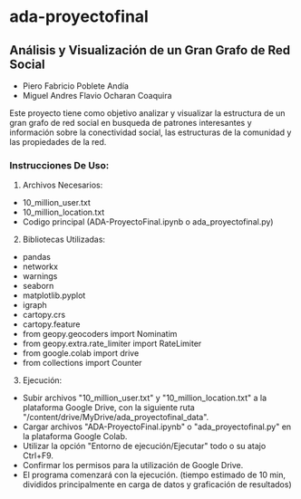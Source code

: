 # ada-proyectofinal

## Análisis y Visualización de un Gran Grafo de Red Social

- Piero Fabricio Poblete Andía
- Miguel Andres Flavio Ocharan Coaquira

Este proyecto tiene como objetivo analizar y visualizar la estructura de un gran grafo de red social en busqueda de patrones interesantes y información sobre la conectividad social, las estructuras de la comunidad y las propiedades de la red.

### Instrucciones De Uso:
1. Archivos Necesarios:
  - 10_million_user.txt
  - 10_million_location.txt
  - Codigo principal (ADA-ProyectoFinal.ipynb o ada_proyectofinal.py)
2. Bibliotecas Utilizadas:
  - pandas
  - networkx
  - warnings
  - seaborn
  - matplotlib.pyplot
  - igraph
  - cartopy.crs
  - cartopy.feature
  - from geopy.geocoders import Nominatim
  - from geopy.extra.rate_limiter import RateLimiter
  - from google.colab import drive
  - from collections import Counter
3. Ejecución:
  - Subir archivos "10_million_user.txt" y "10_million_location.txt" a la plataforma Google Drive, con la siguiente ruta "/content/drive/MyDrive/ada_proyectofinal_data".
  - Cargar archivos "ADA-ProyectoFinal.ipynb" o "ada_proyectofinal.py" en la plataforma Google Colab.
  - Utilizar la opción "Entorno de ejecución/Ejecutar" todo o su atajo Ctrl+F9.
  - Confirmar los permisos para la utilización de Google Drive.
  - El programa comenzará con la ejecución. (tiempo estimado de 10 min, divididos principalmente en carga de datos y graficación de resultados)
